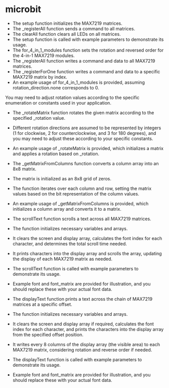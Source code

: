 # microbit

* The setup function initializes the MAX7219 matrices.
* The _registerAll function sends a command to all matrices.
* The clearAll function clears all LEDs on all matrices.
* The setup function is called with example parameters to demonstrate its usage.
* The for_4_in_1_modules function sets the rotation and reversed order for the 4-in-1 MAX7219 modules.
* The _registerAll function writes a command and data to all MAX7219 matrices.
* The _registerForOne function writes a command and data to a specific MAX7219 matrix by index.
* An example usage of for_4_in_1_modules is provided, assuming rotation_direction.none corresponds to 0.

You may need to adjust rotation values according to the specific enumeration or constants used in your application.

* The _rotateMatrix function rotates the given matrix according to the specified _rotation value.
* Different rotation directions are assumed to be represented by integers (1 for clockwise, 2 for counterclockwise, and 3 for 180 degrees), and you may need to adjust these according to your specific constants.
* An example usage of _rotateMatrix is provided, which initializes a matrix and applies a rotation based on _rotation.

* The _getMatrixFromColumns function converts a column array into an 8x8 matrix.
* The matrix is initialized as an 8x8 grid of zeros.
* The function iterates over each column and row, setting the matrix values based on the bit representation of the column values.
* An example usage of _getMatrixFromColumns is provided, which initializes a column array and converts it to a matrix.


* The scrollText function scrolls a text across all MAX7219 matrices.
* The function initializes necessary variables and arrays.
* It clears the screen and display array, calculates the font index for each character, and determines the total scroll time needed.
* It prints characters into the display array and scrolls the array, updating the display of each MAX7219 matrix as needed.
* The scrollText function is called with example parameters to demonstrate its usage.
* Example font and font_matrix are provided for illustration, and you should replace these with your actual font data.

* The displayText function prints a text across the chain of MAX7219 matrices at a specific offset.
* The function initializes necessary variables and arrays.
* It clears the screen and display array if required, calculates the font index for each character, and prints the characters into the display array from the specified offset position.
* It writes every 8 columns of the display array (the visible area) to each MAX7219 matrix, considering rotation and reverse order if needed.
* The displayText function is called with example parameters to demonstrate its usage.
* Example font and font_matrix are provided for illustration, and you should replace these with your actual font data.
